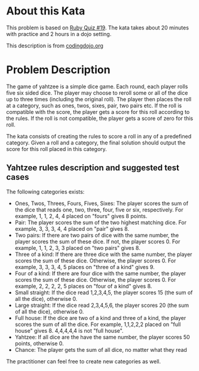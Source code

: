 About this Kata
===============
This problem is based on [Ruby Quiz #19](http://rubyquiz.com/quiz19.html).
The kata takes about 20 minutes with practice and 2 hours in a dojo setting.

This description is from [codingdojo.org](http://codingdojo.org/cgi-bin/wiki.pl?KataYahtzee)

Problem Description
====================

The game of yahtzee is a simple dice game. Each round, each player rolls
five six sided dice. The player may choose to reroll some or all of the
dice up to three times (including the original roll). The player then
places the roll at a category, such as ones, twos, sixes, pair, two pairs
etc. If the roll is compatible with the score, the player gets a score for
this roll according to the rules. If the roll is not compatible, the player
gets a score of zero for this roll.

The kata consists of creating the rules to score a roll in any of a predefined
category. Given a roll and a category, the final solution should output
the score for this roll placed in this category.

Yahtzee rules description and suggested test cases
--------------------------------------------------

The following categories exists:

* Ones, Twos, Threes, Fours, Fives, Sixes: The player scores the sum of the dice that reads one, two, three, four, five or six, respectively. For example, 1, 1, 2, 4, 4 placed on "fours" gives 8 points.
* Pair: The player scores the sum of the two highest matching dice. For example, 3, 3, 3, 4, 4 placed on "pair" gives 8.
* Two pairs: If there are two pairs of dice with the same number, the player scores the sum of these dice. If not, the player scores 0. For example, 1, 1, 2, 3, 3 placed on "two pairs" gives 8.
* Three of a kind: If there are three dice with the same number, the player scores the sum of these dice. Otherwise, the player scores 0. For example, 3, 3, 3, 4, 5 places on "three of a kind" gives 9.
* Four of a kind: If there are four dice with the same number, the player scores the sum of these dice. Otherwise, the player scores 0. For example, 2, 2, 2, 2, 5 places on "four of a kind" gives 8.
* Small straight: If the dice read 1,2,3,4,5, the player scores 15 (the sum of all the dice), otherwise 0.
* Large straight: If the dice read 2,3,4,5,6, the player scores 20 (the sum of all the dice), otherwise 0.
* Full house: If the dice are two of a kind and three of a kind, the player scores the sum of all the dice. For example, 1,1,2,2,2 placed on "full house" gives 8. 4,4,4,4,4 is not "full house".
* Yahtzee: If all dice are the have the same number, the player scores 50 points, otherwise 0.
* Chance: The player gets the sum of all dice, no matter what they read

The practitioner can feel free to create new categories as well.


